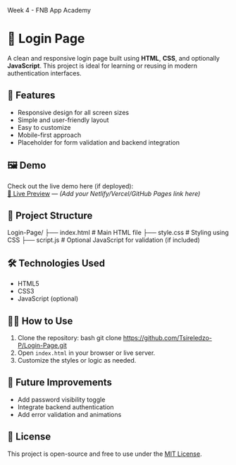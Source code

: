 Week 4 - FNB App Academy
# 🔐 Login Page

A clean and responsive login page built using **HTML**, **CSS**, and optionally **JavaScript**. This project is ideal for learning or reusing in modern authentication interfaces.

## 🚀 Features

- Responsive design for all screen sizes  
- Simple and user-friendly layout  
- Easy to customize  
- Mobile-first approach  
- Placeholder for form validation and backend integration

## 🖼️ Demo

Check out the live demo here (if deployed):  
[🔗 Live Preview](#) — *(Add your Netlify/Vercel/GitHub Pages link here)*

## 📁 Project Structure

Login-Page/
├── index.html        # Main HTML file
├── style.css         # Styling using CSS
├── script.js         # Optional JavaScript for validation (if included)

## 🛠️ Technologies Used

- HTML5  
- CSS3  
- JavaScript (optional)

## 🧑‍💻 How to Use

1. Clone the repository:
   bash
   git clone https://github.com/Tsireledzo-P/Login-Page.git
2. Open `index.html` in your browser or live server.
3. Customize the styles or logic as needed.

## 📌 Future Improvements

* Add password visibility toggle
* Integrate backend authentication
* Add error validation and animations

## 📄 License
This project is open-source and free to use under the [MIT License](LICENSE).


